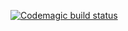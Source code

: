 [![Codemagic build status](https://api.codemagic.io/apps/61a2f33595aace9d9e470193/61a2fc170ca5fede574e18c0/status_badge.svg)](https://codemagic.io/app/61a2f33595aace9d9e470193/build/61a2fc170ca5fede574e18c0/latest_build)
